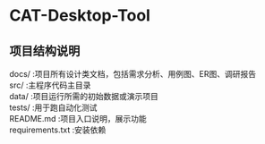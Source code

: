 # CAT-Desktop-Tool

## 项目结构说明
docs/ :项目所有设计类文档，包括需求分析、用例图、ER图、调研报告  
src/ :主程序代码主目录  
data/ :项目运行所需的初始数据或演示项目  
tests/ :用于跑自动化测试  
README.md :项目入口说明，展示功能  
requirements.txt :安装依赖